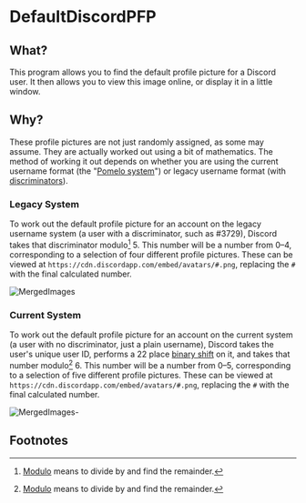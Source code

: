 # DefaultDiscordPFP

## What?
This program allows you to find the default profile picture for a Discord user. It then allows you to view this image online, or display it in a little window.

## Why?
These profile pictures are not just randomly assigned, as some may assume. They are actually worked out using a bit of mathematics. The method of working it out depends on whether you are using the current username format (the "[Pomelo system](https://discord.fandom.com/wiki/Pomelo)") or legacy username format (with [discriminators](https://discord.fandom.com/wiki/Discriminator)).

### Legacy System
To work out the default profile picture for an account on the legacy username system (a user with a discriminator, such as #3729), Discord takes that discriminator modulo[^1] 5. This number will be a number from 0–4, corresponding to a selection of four different profile pictures. These can be viewed at ```https://cdn.discordapp.com/embed/avatars/#.png```, replacing the ```#``` with the final calculated number.

![MergedImages](https://github.com/bigmancallum/DefaultDiscordPFP/assets/47284263/34d3eef8-f6c9-4b0b-bcd4-67134e6d22ef)

### Current System
To work out the default profile picture for an account on the current system (a user with no discriminator, just a plain username), Discord takes the user's unique user ID, performs a 22 place [binary shift](https://en.wikipedia.org/wiki/Binary_shift) on it, and takes that number modulo[^1] 6. This number will be a number from 0–5, corresponding to a selection of five different profile pictures. These can be viewed at ```https://cdn.discordapp.com/embed/avatars/#.png```, replacing the ```#``` with the final calculated number.

![MergedImages-](https://github.com/bigmancallum/DefaultDiscordPFP/assets/47284263/d56f6df5-64a6-4bf3-ba77-c84b2472f649)

## Footnotes
[^1]: [Modulo](https://en.wikipedia.org/wiki/Modulo) means to divide by and find the remainder.
